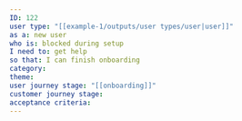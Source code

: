 ```yaml
---
ID: 122
user type: "[[example-1/outputs/user types/user|user]]"
as a: new user
who is: blocked during setup
I need to: get help
so that: I can finish onboarding
category:
theme:
user journey stage: "[[onboarding]]"
customer journey stage:
acceptance criteria:
---
```

